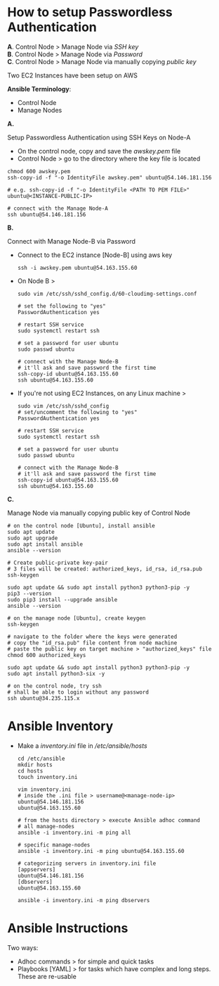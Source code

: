 # How to setup Passwordless Authentication

**A**. Control Node > Manage Node via _SSH key_ <br/>
**B**. Control Node > Manage Node via _Password_ <br/>
**C**. Control Node > Manage Node via manually copying _public key_

Two EC2 Instances have been setup on AWS

**Ansible Terminology**:
- Control Node
- Manage Nodes

**A.**

Setup Passwordless Authentication using SSH Keys on Node-A

- On the control node, copy and save the _awskey.pem_ file
- Control Node > go to the directory where the key file is located

```
chmod 600 awskey.pem
ssh-copy-id -f "-o IdentityFile awskey.pem" ubuntu@54.146.181.156

# e.g. ssh-copy-id -f "-o IdentityFile <PATH TO PEM FILE>" ubuntu@<INSTANCE-PUBLIC-IP>

# connect with the Manage Node-A
ssh ubuntu@54.146.181.156
```

**B.**

Connect with Manage Node-B via Password

- Connect to the EC2 instance [Node-B] using aws key
  ```
  ssh -i awskey.pem ubuntu@54.163.155.60
  ```
- On Node B >
  ```
  sudo vim /etc/ssh/sshd_config.d/60-cloudimg-settings.conf

  # set the following to "yes"
  PasswordAuthentication yes

  # restart SSH service
  sudo systemctl restart ssh

  # set a password for user ubuntu
  sudo passwd ubuntu

  # connect with the Manage Node-B
  # it'll ask and save password the first time
  ssh-copy-id ubuntu@54.163.155.60
  ssh ubuntu@54.163.155.60
  ```
- If you're not using EC2 Instances, on any Linux machine >
  ```
  sudo vim /etc/ssh/sshd_config
  # set/uncomment the following to "yes"
  PasswordAuthentication yes

  # restart SSH service
  sudo systemctl restart ssh

  # set a password for user ubuntu
  sudo passwd ubuntu

  # connect with the Manage Node-B
  # it'll ask and save password the first time
  ssh-copy-id ubuntu@54.163.155.60
  ssh ubuntu@54.163.155.60
  ```


**C.**

Manage Node via manually copying public key of Control Node

```
# on the control node [Ubuntu], install ansible
sudo apt update
sudo apt upgrade
sudo apt install ansible
ansible --version

# Create public-private key-pair
# 3 files will be created: authorized_keys, id_rsa, id_rsa.pub
ssh-keygen

sudo apt update && sudo apt install python3 python3-pip -y
pip3 --version
sudo pip3 install --upgrade ansible
ansible --version
```

```
# on the manage node [Ubuntu], create keygen
ssh-keygen

# navigate to the folder where the keys were generated
# copy the "id_rsa.pub" file content from node machine
# paste the public key on target machine > "authorized_keys" file
chmod 600 authorized_keys

sudo apt update && sudo apt install python3 python3-pip -y
sudo apt install python3-six -y
```

```
# on the control node, try ssh
# shall be able to login without any password
ssh ubuntu@34.235.115.x
```

# Ansible Inventory


- Make a _inventory.ini_ file in _/etc/ansible/hosts_
  ```
  cd /etc/ansible
  mkdir hosts
  cd hosts
  touch inventory.ini

  vim inventory.ini
  # inside the .ini file > username@<manage-node-ip>
  ubuntu@54.146.181.156
  ubuntu@54.163.155.60

  # from the hosts directory > execute Ansible adhoc command
  # all manage-nodes
  ansible -i inventory.ini -m ping all

  # specific manage-nodes
  ansible -i inventory.ini -m ping ubuntu@54.163.155.60

  # categorizing servers in inventory.ini file
  [appservers]
  ubuntu@54.146.181.156
  [dbservers]
  ubuntu@54.163.155.60

  ansible -i inventory.ini -m ping dbservers
  ```

# Ansible Instructions


Two ways:
- Adhoc commands > for simple and quick tasks
- Playbooks [YAML] > for tasks which have complex and long steps. These are re-usable


